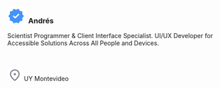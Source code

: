 ### ![Verified](./vectors/verified.svg)  Andrés

Scientist Programmer & Client Interface Specialist. UI/UX Developer for Accessible Solutions Across All People and Devices.

<br>

![Pin](./vectors/pin.svg) UY Montevideo
